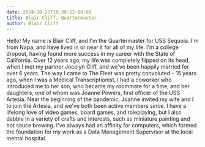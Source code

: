 ```yaml
---
date: 2024-10-21T10:30:12-08:00
title: Blair Cliff, Quartermaster
author: Blair Cliff
---
```


Hello! My name is Blair Cliff, and I'm the Quartermaster for USS Sequoia. I'm from Napa, and have lived in or near it for all of my life. I'm a college dropout, having found more success in my career with the State of California. Over 12 years ago, my life was completely flipped on its head, when I met my partner Jocelyn Cliff, and we've been happily married for over 6 years. The way I came to The Fleet was pretty convoluted - 15 years ago, when I was a Medical Transcriptionist, I had a coworker who introduced me to her son, who became my roommate for a time, and her daughters, one of whom was Joanne Powers, first officer of the USS Artesia. Near the beginning of the pandemic, Joanne invited my wife and I to join the Artesia, and we've both been active members since. I have a lifelong love of video games, board games, and roleplaying, but I also dabble in a variety of crafts and interests, such as miniature painting and hot sauce brewing. I've always had an affinity for computers, which formed the foundation for my work as a Data Management Supervisor at the local mental hospital.
